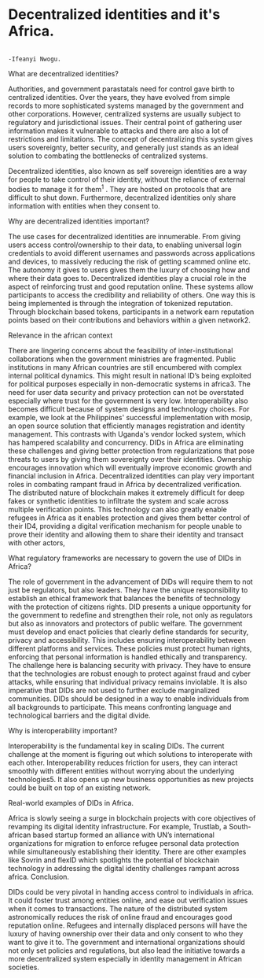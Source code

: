 # Decentralized identities and it's Africa.
                                                                                 -Ifeanyi Nwogu.

What are decentralized identities?

Authorities, and government parastatals need for control gave birth to centralized identities. Over the years, they have evolved from simple records to more sophisticated systems managed by the government and other corporations. However, centralized systems are usually subject to regulatory and jurisdictional issues. Their central point of gathering user information makes it vulnerable to attacks and there are also a lot of restrictions and limitations. The concept of decentralizing this system gives users sovereignty, better security, and generally just stands as an ideal solution to combating the bottlenecks of centralized systems.

Decentralized identities, also known as self sovereign identities are a way for people to take control of their identity, without the reliance of external bodies to manage it for them<sup>1</sup> . They are hosted on protocols that are difficult to shut down. Furthermore, decentralized identities only share information with entities when they consent to.

Why are decentralized identities important?

The use cases for decentralized identities are innumerable. From giving users access control/ownership to their data, to enabling universal login credentials to avoid different usernames and passwords across applications and devices, to massively reducing the risk of getting scammed online etc. The autonomy it gives to users gives them the luxury of choosing how and where their data goes to. 
Decentralized identities play a crucial role in the aspect of reinforcing trust and good reputation online. These systems allow participants to access the credibility and reliability of others. One way this is being implemented is through the integration of tokenized reputation. Through blockchain based tokens, participants in a network earn reputation points based on their contributions and behaviors within a given network2.

Relevance in the african context

There are lingering concerns about the feasibility of inter-institutional collaborations when the government ministries are fragmented. Public institutions in many African countries are still encumbered with complex internal political dynamics. This might result in national ID’s being exploited for political purposes especially in non-democratic systems in africa3. The need for user data security and privacy protection can not be overstated especially where trust for the government is very low. Interoperability also becomes difficult because of system designs and technology choices. 
For example, we look at the Philippines' successful implementation with mosip, an open source solution that efficiently manages registration and identity management. This contrasts with Uganda's vendor locked system, which has hampered scalability and concurrency. DIDs in Africa are eliminating these challenges and giving better protection from regularizations that pose threats to users by giving them sovereignty over their identities.
Ownership encourages innovation which will eventually improve economic growth and financial inclusion in Africa.
Decentralized identities can play very important roles in combating rampant fraud in Africa by decentralized verification. The distributed nature of blockchain makes it extremely difficult for deep fakes or synthetic identities to infiltrate the system and scale across multiple verification points.
This technology can also greatly enable refugees in Africa as it enables protection and gives them better control of their ID4, providing a digital verification mechanism for people unable to prove their identity and allowing them to share their identity and transact with other actors,

What regulatory frameworks are necessary to govern the use of DIDs in Africa?

The role of government in the advancement of DIDs will require them to not just be regulators, but also leaders. They have the unique responsibility to establish an ethical framework that balances the benefits of technology with the protection of citizens rights.
DID presents a unique opportunity for the government to redefine and strengthen their role, not only as regulators but also as innovators and protectors of public welfare. 
The government must develop and enact policies that clearly define standards for security, privacy and accessibility. This includes ensuring interoperability between different platforms and services. 
These policies must protect human rights, enforcing that personal information is handled ethically and transparency. The challenge here is balancing security with privacy. They have to ensure that the technologies are robust enough to protect against fraud and cyber attacks, while ensuring that individual privacy remains inviolable.
It is also imperative that DIDs are not used to further exclude marginalized communities. DIDs should be designed in a way to enable individuals from all backgrounds to participate. This means confronting language and technological barriers and the digital divide. 

Why is interoperability important?

Interoperability is the fundamental key in scaling DIDs. The current challenge at the moment is figuring out which solutions to interoperate with each other. Interoperability reduces friction for users, they can interact smoothly with different entities without worrying about the underlying technologies5. It also opens up new business opportunities as new projects could be built on top of an existing network.

Real-world examples of DIDs in Africa.

Africa is slowly seeing a surge in blockchain projects with core objectives of revamping its digital identity infrastructure. For example, Trustlab, a South-african based startup formed an alliance with UN’s international organizations for migration to enforce refugee personal data protection while simultaneously establishing their identity. There are other examples like Sovrin and flexID which spotlights the potential of blockchain technology in addressing the digital identity challenges rampant across africa.
Conclusion.

DIDs could be very pivotal in handing access control to individuals in africa. It could foster trust among entities online, and ease out verification issues when it comes to transactions. The nature of the distributed system astronomically reduces the risk of online fraud and encourages good reputation online. Refugees and internally displaced persons will have the luxury of having ownership over their data and only consent to who they want to give it to. The government and international organizations should not only set policies and regulations, but also lead the initiative towards a more decentralized system especially in identity management in African societies.
 
